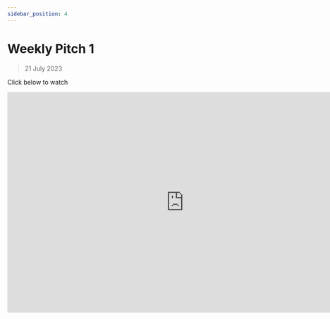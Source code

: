```yaml
---
sidebar_position: 4
---
```


# Weekly Pitch 1
> 21 July 2023

Click below to watch
<!-- [![Pitch 1 Youtube Video](./img/2023-07-21/pitch1.jpg)](https://youtu.be/ub4531z5RNs) -->
<iframe width="800" height="500" src="https://www.youtube.com/embed/ub4531z5RNs" title="YouTube video player" frameborder="0" allow="accelerometer; autoplay; clipboard-write; encrypted-media; gyroscope; picture-in-picture; web-share" allowfullscreen></iframe>
